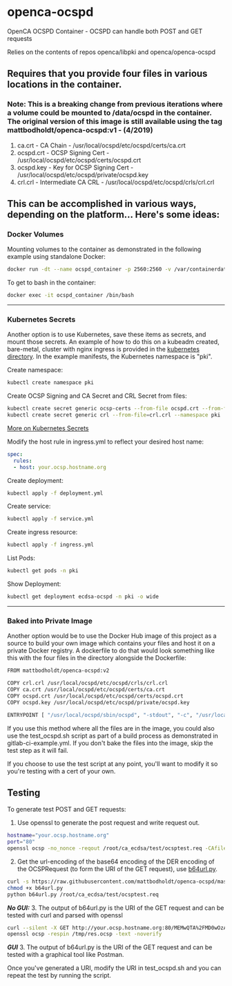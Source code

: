 # openca-ocspd

OpenCA OCSPD Container - OCSPD can handle both POST and GET requests

Relies on the contents of repos openca/libpki and openca/openca-ocspd

## Requires that you provide four files in various locations in the container.
### Note: This is a breaking change from previous iterations where a volume could be mounted to /data/ocspd in the container. The original version of this image is still available using the tag mattbodholdt/openca-ocspd:v1 - (4/2019)

  1. ca.crt - CA Chain - /usr/local/ocspd/etc/ocspd/certs/ca.crt
  2. ocspd.crt - OCSP Signing Cert - /usr/local/ocspd/etc/ocspd/certs/ocspd.crt
  3. ocspd.key - Key for OCSP Signing Cert - /usr/local/ocspd/etc/ocspd/private/ocspd.key
  4. crl.crl - Intermediate CA CRL - /usr/local/ocspd/etc/ocspd/crls/crl.crl

This can be accomplished in various ways, depending on the platform... Here's some ideas:
---
### Docker Volumes
Mounting volumes to the container as demonstrated in the following example using standalone Docker:
```bash
docker run -dt --name ocspd_container -p 2560:2560 -v /var/containerdata/ocspd_ecdsa/ca.crt:/usr/local/ocspd/etc/ocspd/certs/ca.crt -v /var/containerdata/ocspd_ecdsa/ocspd.crt:/usr/local/ocspd/etc/ocspd/certs/ocspd.crt -v /var/containerdata/ocspd_ecdsa/ocspd.key:/usr/local/ocspd/etc/ocspd/private/ocspd.key -v /var/containerdata/ocspd_ecdsa/crl.crl:/usr/local/ocspd/etc/ocspd/crls/crl.crl mattbodholdt/openca-ocspd:v2
```
To get to bash in the container:
```bash
docker exec -it ocspd_container /bin/bash
```
---
### Kubernetes Secrets
Another option is to use Kubernetes, save these items as secrets, and mount those secrets.  An example of how to do this on a kubeadm created, bare-metal, cluster with nginx ingress is provided in the [kubernetes directory](https://github.com/mattbodholdt/openca-ocspd/tree/master/kubernetes).  In the example manifests, the Kubernetes namespace is "pki".

Create namespace:
```bash
kubectl create namespace pki
```
Create OCSP Signing and CA Secret and CRL Secret from files:
```bash
kubectl create secret generic ocsp-certs --from-file ocspd.crt --from-file=ca.crt --from-file ocspd.key --namespace pki
kubectl create secret generic crl --from-file=crl.crl --namespace pki
```
[More on Kubernetes Secrets](https://kubernetes.io/docs/concepts/configuration/secret/)

Modify the host rule in ingress.yml to reflect your desired host name:
```yaml
spec:
  rules:
  - host: your.ocsp.hostname.org
```

Create deployment:
```bash
kubectl apply -f deployment.yml
```
Create service:
```bash
kubectl apply -f service.yml
```
Create ingress resource:
```bash
kubectl apply -f ingress.yml
```
List Pods:
```bash
kubectl get pods -n pki
```
Show Deployment:
```bash
kubectl get deployment ecdsa-ocspd -n pki -o wide
```
---
### Baked into Private Image
Another option would be to use the Docker Hub image of this project as a source to build your own image which contains your files and host it on a private Docker registry.  A dockerfile to do that would look something like this with the four files in the directory alongside the Dockerfile:

```bash
FROM mattbodholdt/openca-ocspd:v2

COPY crl.crl /usr/local/ocspd/etc/ocspd/crls/crl.crl
COPY ca.crt /usr/local/ocspd/etc/ocspd/certs/ca.crt
COPY ocspd.crt /usr/local/ocspd/etc/ocspd/certs/ocspd.crt
COPY ocspd.key /usr/local/ocspd/etc/ocspd/private/ocspd.key

ENTRYPOINT [ "/usr/local/ocspd/sbin/ocspd", "-stdout", "-c", "/usr/local/ocspd/etc/ocspd/ocspd.xml" ]
```
If you use this method where all the files are in the image, you could also use the test_ocspd.sh script as part of a build process as demonstrated in gitlab-ci-example.yml.  If you don't bake the files into the image, skip the test step as it will fail.

If you choose to use the test script at any point, you'll want to modify it so you're testing with a cert of your own.

## Testing
To generate test POST and GET requests:
1. Use openssl to generate the post request and write request out.
```bash
hostname="your.ocsp.hostname.org"
port="80"
openssl ocsp -no_nonce -reqout /root/ca_ecdsa/test/ocsptest.req -CAfile /root/ca_ecdsa/intermediate/certs/ecdsa_ca_chain.pem -issuer /root/ca_ecdsa/intermediate/certs/int.ca.crt.pem -cert /root/ca_ecdsa/intermediate/certs/ocsp_test_cert.pem -url "http://${hostname}:${port}" -header "HOST" "${hostname}" -text
```

2. Get the url-encoding of the base64 encoding of the DER encoding of the OCSPRequest (to form the URI of the GET request), use [b64url.py](https://raw.githubusercontent.com/mattbodholdt/openca-ocspd/master/b64url.py).
```bash
curl -s https://raw.githubusercontent.com/mattbodholdt/openca-ocspd/master/b64url.py > b64url.py
chmod +x b64url.py
python b64url.py /root/ca_ecdsa/test/ocsptest.req
```
***No GUI:***
3. The output of b64url.py is the URI of the GET request and can be tested with curl and parsed with openssl
```bash
curl --silent -X GET http://your.ocsp.hostname.org:80/MEMwQTA%2FMD0wOzAJBgUrDgMCGgUABBSU91ppgoiy3Huh6hMq%2BUZant%2BVmQQUWW0MZSCgXy8pidQyWYcLAW%2BCHmACAhAB > /tmp/res.ocsp
openssl ocsp -respin /tmp/res.ocsp -text -noverify
```
***GUI***
3. The output of b64url.py is the URI of the GET request and can be tested with a graphical tool like Postman.

Once you've generated a URI, modify the URI in test_ocspd.sh and you can repeat the test by running the script.
